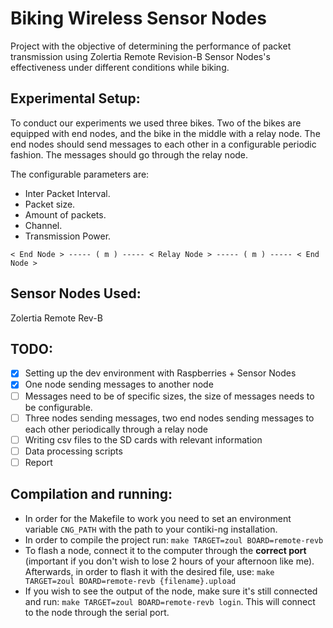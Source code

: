 # Biking Wireless Sensor Nodes

Project with the objective of determining the performance of packet transmission using Zolertia Remote Revision-B Sensor Nodes's effectiveness under different conditions while biking.

## Experimental Setup:

To conduct our experiments we used three bikes. Two of the bikes are equipped with end nodes, and the bike in the middle with a relay node.
The end nodes should send messages to each other in a configurable periodic fashion. The messages should go through the relay node.

The configurable parameters are:

- Inter Packet Interval.
- Packet size.
- Amount of packets.
- Channel.
- Transmission Power.

```
< End Node > ----- ( m ) ----- < Relay Node > ----- ( m ) ----- < End Node > 
```

## Sensor Nodes Used:

Zolertia Remote Rev-B

## TODO:

- [X] Setting up the dev environment with Raspberries + Sensor Nodes
- [X] One node sending messages to another node
- [ ] Messages need to be of specific sizes, the size of messages needs to be configurable.
- [ ] Three nodes sending messages, two end nodes sending messages to each other periodically through a relay node
- [ ] Writing csv files to the SD cards with relevant information
- [ ] Data processing scripts
- [ ] Report 

## Compilation and running:

- In order for the Makefile to work you need to set an environment variable `CNG_PATH` with the path to your contiki-ng installation.
- In order to compile the project run: `make TARGET=zoul BOARD=remote-revb`
- To flash a node, connect it to the computer through the **correct port** (important if you don't wish to lose 2 hours of your afternoon like me). Afterwards, in order to flash it with the desired file, use: `make TARGET=zoul BOARD=remote-revb {filename}.upload`
- If you wish to see the output of the node, make sure it's still connected and run: `make TARGET=zoul BOARD=remote-revb login`. This will connect to the node through the serial port.
